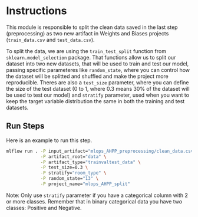 # Instructions

This module is responsible to split the clean data saved in the last step (preprocessing) as two new artifact in Weights and Biases projects (`train_data.csv` and `test_data.csv`).

To split the data, we are using the `train_test_split` function from `sklearn.model_selection` package. That functions allow us to split our dataset into two new datasets, that will be used to train and test our model, passing specific parameteres like `random_state`, where you can control how the dataset will be splitted and shuffled and make the project more reproducible. Theres are also a `test_size` parameter, where you can define the size of the test dataset (0 to 1, where 0.3 means 30% of the dataset will be used to test our model) and `stratify` parameter, used when you want to keep the target variable distribution the same in both the training and test datasets.

## Run Steps

Here is an example to run this step.

```bash
mlflow run . -P input_artifact="mlops_AHPP_preprocessing/clean_data.csv:latest" \
             -P artifact_root="data" \
             -P artifact_type="trainvaltest_data" \
             -P test_size=0.3 \
             -P stratify="room_type" \
             -P random_state="13" \
             -P project_name="mlops_AHPP_split"
```

Note: Only use `stratify` parameter if you have a categorical column with 2 or more classes. Remember that in binary categorical data you have two classes: Positive and Negative.
